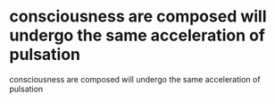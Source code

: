# consciousness are composed will undergo the same acceleration of pulsation

consciousness are composed will undergo the same acceleration of pulsation